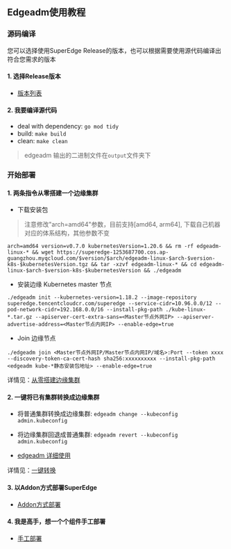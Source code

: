 ## Edgeadm使用教程

### 源码编译
您可以选择使用SuperEdge Release的版本，也可以根据需要使用源代码编译出符合您需求的版本

#### 1. 选择Release版本
- [版本列表](../CHANGELOG/README.md)

#### 2. 我要编译源代码

- deal with dependency: `go mod tidy`
- build: `make build`
- clean: `make clean`

> edgeadm 输出的二进制文件在`output`文件夹下

### 开始部署

#### 1. 两条指令从零搭建一个边缘集群
-   下载安装包
> 注意修改"arch=amd64"参数，目前支持[amd64, arm64], 下载自己机器对应的体系结构，其他参数不变
```
arch=amd64 version=v0.7.0 kubernetesVersion=1.20.6 && rm -rf edgeadm-linux-* && wget https://superedge-1253687700.cos.ap-guangzhou.myqcloud.com/$version/$arch/edgeadm-linux-$arch-$version-k8s-$kubernetesVersion.tgz && tar -xzvf edgeadm-linux-* && cd edgeadm-linux-$arch-$version-k8s-$kubernetesVersion && ./edgeadm
```

-   安装边缘 Kubernetes master 节点
```shell
./edgeadm init --kubernetes-version=1.18.2 --image-repository superedge.tencentcloudcr.com/superedge --service-cidr=10.96.0.0/12 --pod-network-cidr=192.168.0.0/16 --install-pkg-path ./kube-linux-*.tar.gz --apiserver-cert-extra-sans=<Master节点外网IP> --apiserver-advertise-address=<Master节点内网IP> --enable-edge=true
```

-   Join 边缘节点
```shell
./edgeadm join <Master节点外网IP/Master节点内网IP/域名>:Port --token xxxx --discovery-token-ca-cert-hash sha256:xxxxxxxxxx --install-pkg-path <edgeadm kube-*静态安装包地址> --enable-edge=true 
```

详情见：[从零搭建边缘集群](./installation/install_edge_kubernetes_CN.md)

#### 2. 一键将已有集群转换成边缘集群

- 将普通集群转换成边缘集群: `edgeadm change --kubeconfig admin.kubeconfig`

- 将边缘集群回退成普通集群: `edgeadm revert --kubeconfig admin.kubeconfig`

- [edgeadm 详细使用](./install_via_edgeadm_CN.md)

详情见：[一键转换](./installation/install_via_edgeadm_CN.md)

#### 3. 以Addon方式部署SuperEdge
- [Addon方式部署](./installation/addon_superedge_CN.md)

#### 4. 我是高手，想一个个组件手工部署

- [手工部署](./installation/install_manually_CN.md)
